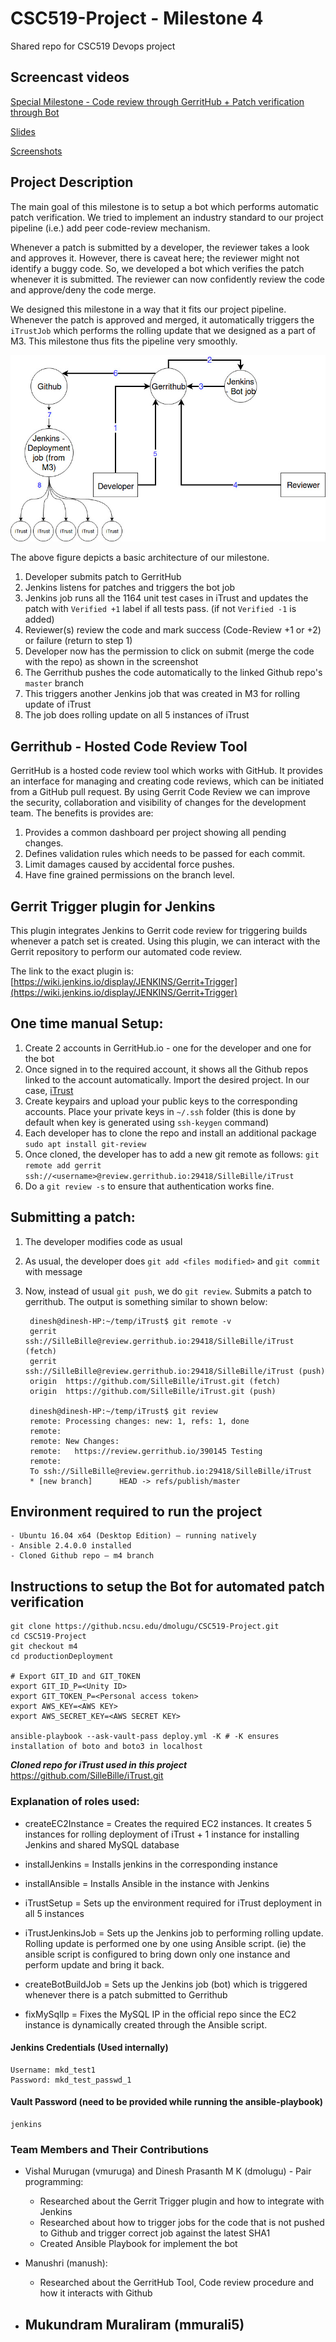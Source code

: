 # CSC519-Project - Milestone 4
Shared repo for CSC519 Devops project

## Screencast videos
[Special Milestone - Code review through GerritHub + Patch verification through Bot](https://youtu.be/h9HZ2_0ME5Q)

[Slides](patch-verification-bot.pptx)

[Screenshots](Screenshots/)

## Project Description
The main goal of this milestone is to setup a bot which performs automatic patch verification. We tried to implement an industry standard to our project pipeline (i.e.) add peer code-review mechanism. 

Whenever a patch is submitted by a developer, the reviewer takes a look and approves it. However, there is caveat here; the reviewer might not identify a buggy code. So, we developed a bot which verifies the patch whenever it is submitted. The reviewer can now confidently review the code and approve/deny the code merge.

We designed this milestone in a way that it fits our project pipeline. Whenever the patch is approved and merged, it automatically triggers the `iTrustJob` which performs the rolling update that we designed as a part of M3. This milestone thus fits the pipeline very smoothly.

![Alt text](arch.jpg?raw=true "Architecture")

The above figure depicts a basic architecture of our milestone.
1. Developer submits patch to GerritHub
2. Jenkins listens for patches and triggers the bot job
3. Jenkins job runs all the 1164 unit test cases in iTrust and updates the patch with `Verified +1` label if all tests pass. (if not `Verified -1` is added)
4. Reviewer(s) review the code and mark success (Code-Review +1 or +2) or failure (return to step 1)
5. Developer now has the permission to click on submit (merge the code with the repo) as shown in the screenshot
6. The Gerrithub pushes the code automatically to the linked Github repo's `master` branch
7. This triggers another Jenkins job that was created in M3 for rolling update of iTrust
8. The job does rolling update on all 5 instances of iTrust

## Gerrithub - Hosted Code Review Tool
GerritHub is a hosted code review tool which works with GitHub. It provides an interface for managing and creating code reviews, which can be initiated from a GitHub pull request. By using Gerrit Code Review we can improve the security, collaboration and visibility of changes for the development team. The benefits is provides are:
1. Provides a common dashboard per project showing all pending changes.
2. Defines validation rules which needs to be passed for each commit.
3. Limit damages caused by accidental force pushes.
4. Have fine grained permissions on the branch level.

## Gerrit Trigger plugin for Jenkins
This plugin integrates Jenkins to Gerrit code review for triggering builds whenever a patch set is created. Using this plugin, we can interact with the Gerrit repository to perform our automated code review.

The link to the exact plugin is: [https://wiki.jenkins.io/display/JENKINS/Gerrit+Trigger](https://wiki.jenkins.io/display/JENKINS/Gerrit+Trigger)

## One time manual Setup:

1. Create 2 accounts in GerritHub.io - one for the developer and one for the bot
2. Once signed in to the required account, it shows all the Github repos linked to the account automatically. Import the desired project. In our case, [iTrust](https://review.gerrithub.io/#/q/project:SilleBille/iTrust)
3. Create keypairs and upload your public keys to the corresponding accounts. Place your private keys in `~/.ssh` folder (this is done by default when key is generated using `ssh-keygen` command)
4. Each developer has to clone the repo and install an additional package `sudo apt install git-review`
5. Once cloned, the developer has to add a new git remote as follows: `git remote add gerrit	ssh://<username>@review.gerrithub.io:29418/SilleBille/iTrust`
6. Do a `git review -s` to ensure that authentication works fine.


## Submitting a patch:
1. The developer modifies code as usual
2. As usual, the developer does `git add <files modified>` and `git commit` with message
3. Now, instead of usual `git push`, we do `git review`. Submits a patch to gerrithub. The output is something similar to shown below:

        dinesh@dinesh-HP:~/temp/iTrust$ git remote -v
        gerrit	ssh://SilleBille@review.gerrithub.io:29418/SilleBille/iTrust (fetch)
        gerrit	ssh://SilleBille@review.gerrithub.io:29418/SilleBille/iTrust (push)
        origin	https://github.com/SilleBille/iTrust.git (fetch)
        origin	https://github.com/SilleBille/iTrust.git (push)

        dinesh@dinesh-HP:~/temp/iTrust$ git review
        remote: Processing changes: new: 1, refs: 1, done            
        remote: 
        remote: New Changes:        
        remote:   https://review.gerrithub.io/390145 Testing        
        remote: 
        To ssh://SilleBille@review.gerrithub.io:29418/SilleBille/iTrust
        * [new branch]      HEAD -> refs/publish/master

## Environment required to run the project
    - Ubuntu 16.04 x64 (Desktop Edition) – running natively
    - Ansible 2.4.0.0 installed
    - Cloned Github repo – m4 branch
    
## Instructions to setup the Bot for automated patch verification
    git clone https://github.ncsu.edu/dmolugu/CSC519-Project.git
    cd CSC519-Project
    git checkout m4
    cd productionDeployment

    # Export GIT_ID and GIT_TOKEN
    export GIT_ID_P=<Unity ID>
    export GIT_TOKEN_P=<Personal access token>
    export AWS_KEY=<AWS KEY>
    export AWS_SECRET_KEY=<AWS SECRET KEY>

    ansible-playbook --ask-vault-pass deploy.yml -K # -K ensures installation of boto and boto3 in localhost

***Cloned repo for iTrust used in this project***
    https://github.com/SilleBille/iTrust.git


### Explanation of roles used:
- createEC2Instance = Creates the required EC2 instances. It creates 5 instances for rolling deployment of iTrust + 1 instance for installing Jenkins and shared MySQL database

- installJenkins = Installs jenkins in the corresponding instance

- installAnsible = Installs Ansible in the instance with Jenkins

- iTrustSetup = Sets up the environment required for iTrust deployment in all 5 instances

- iTrustJenkinsJob = Sets up the Jenkins job to performing rolling update. Rolling update is performed one by one using Ansible script. (ie) the ansible script is configured to bring down only one instance and perform update and bring it back.

- createBotBuildJob = Sets up the Jenkins job (bot) which is triggered whenever there is a patch submitted to Gerrithub

- fixMySqlIp = Fixes the MySQL IP in the official repo since the EC2 instance is dynamically created through the Ansible script.

#### Jenkins Credentials (Used internally)
    Username: mkd_test1
    Password: mkd_test_passwd_1

#### Vault Password (need to be provided while running the ansible-playbook)
    jenkins

### Team Members and Their Contributions

- Vishal Murugan (vmuruga) and Dinesh Prasanth M K (dmolugu) - Pair programming:
    - Researched about the Gerrit Trigger plugin and how to integrate with Jenkins 
    - Researched about how to trigger jobs for the code that is not pushed to Github and trigger correct job against the latest SHA1
    - Created Ansible Playbook for implement the bot

- Manushri (manush):
    - Researched about the GerritHub Tool, Code review procedure and how it interacts with Github

- Mukundram Muraliram (mmurali5)
    - 


